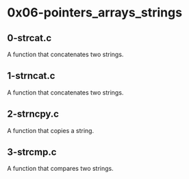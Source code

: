 # 0x06-pointers_arrays_strings
## 0-strcat.c
A function that concatenates two strings.
## 1-strncat.c
A function that concatenates two strings.
## 2-strncpy.c
A function that copies a string.
## 3-strcmp.c
A function that compares two strings.
